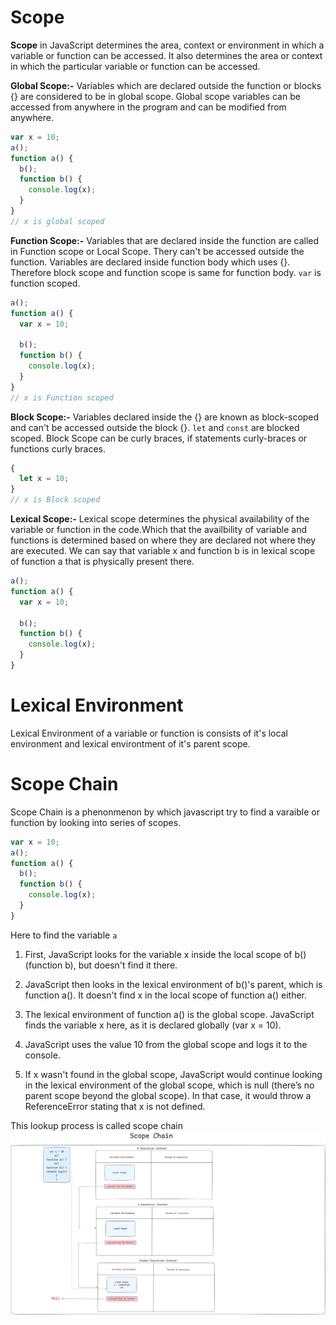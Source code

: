# Scope

**Scope** in JavaScript determines the area, context or environment in which a variable or function can be accessed.
It also determines the area or context in which the particular variable or function can be accessed.

**Global Scope:-** Variables which are declared outside the function or blocks {} are considered to be in global scope. Global scope variables can be accessed from anywhere in the program and can be modified from anywhere.

```javascript
var x = 10;
a();
function a() {
  b();
  function b() {
    console.log(x);
  }
}
// x is global scoped
```

**Function Scope:-** Variables that are declared inside the function are called in Function scope or Local Scope. Thery can't be accessed outside the function. Variables are declared inside function body which uses {}. Therefore block scope and function scope is same for function body.
`var` is function scoped.

```javascript
a();
function a() {
  var x = 10;

  b();
  function b() {
    console.log(x);
  }
}
// x is Function scoped
```

**Block Scope:-** Variables declared inside the {} are known as block-scoped and can't be accessed outside the block {}.
`let` and `const` are blocked scoped. Block Scope can be curly braces, if statements curly-braces or functions curly braces.

```javascript
{
  let x = 10;
}
// x is Block scoped
```

**Lexical Scope:-** Lexical scope determines the physical availability of the variable or function in the code.Which that the availbility of variable and functions is determined based on where they are declared not where they are executed.
We can say that variable x and function b is in lexical scope of function a that is physically present there.

```javascript
a();
function a() {
  var x = 10;

  b();
  function b() {
    console.log(x);
  }
}
```

# Lexical Environment

Lexical Environment of a variable or function is consists of it's local environment and lexical environtment of it's parent scope.

# Scope Chain

Scope Chain is a phenonmenon by which javascript try to find a varaible or function by looking into series of scopes.

```javascript
var x = 10;
a();
function a() {
  b();
  function b() {
    console.log(x);
  }
}
```

Here to find the variable `a`

1. First, JavaScript looks for the variable x inside the local scope of b() (function b), but doesn't find it there.

2. JavaScript then looks in the lexical environment of b()'s parent, which is function a(). It doesn't find x in the local scope of function a() either.

3. The lexical environment of function a() is the global scope. JavaScript finds the variable x here, as it is declared globally (var x = 10).

4. JavaScript uses the value 10 from the global scope and logs it to the console.

5. If x wasn't found in the global scope, JavaScript would continue looking in the lexical environment of the global scope, which is null (there’s no parent scope beyond the global scope). In that case, it would throw a ReferenceError stating that x is not defined.

This lookup process is called scope chain
![alt text](<scope chain.png>)
